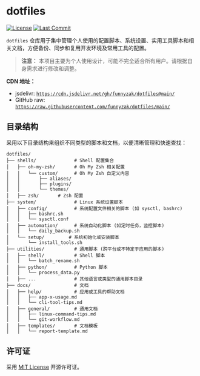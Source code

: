 # dotfiles

[![License](https://img.shields.io/badge/License-MIT-blue.svg)](LICENSE)
[![Last Commit](https://img.shields.io/github/last-commit/funnyzak/dotfiles)](https://github.com/funnyzak/dotfiles/commits/main)

`dotfiles` 仓库用于集中管理个人使用的配置脚本、系统设置、实用工具脚本和相关文档，方便备份、同步和复用开发环境及常用工具的配置。

> **注意：** 本项目主要为个人使用设计，可能不完全适合所有用户。请根据自身需求进行修改和调整。

**CDN 地址：**

*   jsdelivr: [`https://cdn.jsdelivr.net/gh/funnyzak/dotfiles@main/`](https://cdn.jsdelivr.net/gh/funnyzak/dotfiles@main/)
*   GitHub raw: [`https://raw.githubusercontent.com/funnyzak/dotfiles/main/`](https://raw.githubusercontent.com/funnyzak/dotfiles/main/)

## 目录结构

采用以下目录结构来组织不同类型的脚本和文档，以便清晰管理和快速查找：

```
dotfiles/
├── shells/              # Shell 配置集合
│   ├── oh-my-zsh/       # Oh My Zsh 相关配置
│   │   └── custom/      # Oh My Zsh 自定义内容
│   │       ├── aliases/
│   │       ├── plugins/
│   │       └── themes/
│   ├── zsh/       # Zsh 配置
├── system/              # Linux 系统设置脚本
│   ├── config/          # 系统配置文件相关的脚本 (如 sysctl, bashrc)
│   │   ├── bashrc.sh
│   │   └── sysctl.conf
│   ├── automation/      # 系统自动化脚本 (如定时任务，监控脚本)
│   │   └── daily_backup.sh
│   └── setup/         # 系统初始化或安装脚本
│       └── install_tools.sh
├── utilities/           # 通用脚本 (跨平台或不特定于应用的脚本)
│   ├── shell/           # Shell 脚本
│   │   └── batch_rename.sh
│   ├── python/          # Python 脚本
│   │   └── process_data.py
│   ├── ...              # 其他语言或类型的通用脚本目录
├── docs/                # 文档
│   ├── help/            # 应用或工具的帮助文档
│   │   ├── app-x-usage.md
│   │   └── cli-tool-tips.md
│   ├── general/         # 通用文档 
│   │   ├── linux-command-tips.md
│   │   └── git-workflow.md
│   ├── templates/       # 文档模板
│   │   └── report-template.md
```

## 许可证

采用 [MIT License](LICENSE) 开源许可证。 